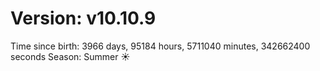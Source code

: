 # Version: v10.10.9
Time since birth: 3966 days, 95184 hours, 5711040 minutes, 342662400 seconds
Season: Summer ☀️
